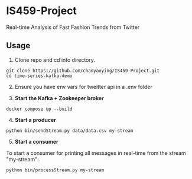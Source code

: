 # IS459-Project
Real-time Analysis of Fast Fashion Trends from Twitter

Usage
--------
1. Clone repo and cd into directory.

```
git clone https://github.com/chanyaoying/IS459-Project.git
cd time-series-kafka-demo
```

2. Ensure you have env vars for tweitter api in a .env folder 

3. **Start the Kafka + Zookeeper broker**

```
docker compose up --build
```

4. **Start a producer**


```
python bin/sendStream.py data/data.csv my-stream
```

5. **Start a consumer**

To start a consumer for printing all messages in real-time from the stream "my-stream":

```
python bin/processStream.py my-stream
```






